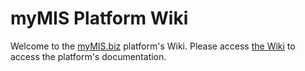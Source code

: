 # myMIS Platform Wiki
Welcome to the [myMIS.biz](myMIS.biz) platform's Wiki. Please access [the Wiki](./wiki/) to access the platform's documentation.